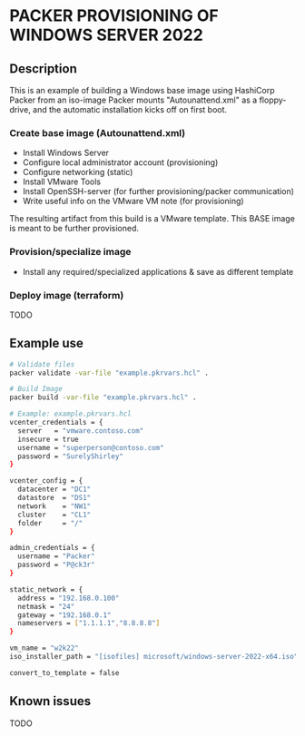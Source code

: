 # PACKER PROVISIONING OF WINDOWS SERVER 2022

## Description

This is an example of building a Windows base image using HashiCorp Packer from an iso-image
Packer mounts "Autounattend.xml" as a floppy-drive, and the automatic installation kicks off on first boot.

### Create base image (Autounattend.xml)
  * Install Windows Server
  * Configure local administrator account (provisioning)
  * Configure networking (static)
  * Install VMware Tools
  * Install OpenSSH-server (for further provisioning/packer communication)
  * Write useful info on the VMware VM note (for provisioning)

The resulting artifact from this build is a VMware template.
This BASE image is meant to be further provisioned.

### Provision/specialize image
  * Install any required/specialized applications & save as different template

### Deploy image (terraform)
TODO

## Example use

```bash
# Validate files
packer validate -var-file "example.pkrvars.hcl" .

# Build Image
packer build -var-file "example.pkrvars.hcl" .
```

```bash
# Example: example.pkrvars.hcl
vcenter_credentials = {
  server   = "vmware.contoso.com"
  insecure = true
  username = "superperson@contoso.com"
  password = "SurelyShirley"
}

vcenter_config = {
  datacenter = "DC1"
  datastore  = "DS1"
  network    = "NW1"
  cluster    = "CL1"
  folder     = "/"
}

admin_credentials = {
  username = "Packer"
  password = "P@ck3r"
}

static_network = {
  address = "192.168.0.100"
  netmask = "24"
  gateway = "192.168.0.1"
  nameservers = ["1.1.1.1","8.8.8.8"]
}

vm_name = "w2k22"
iso_installer_path = "[isofiles] microsoft/windows-server-2022-x64.iso"

convert_to_template = false
```

## Known issues
TODO